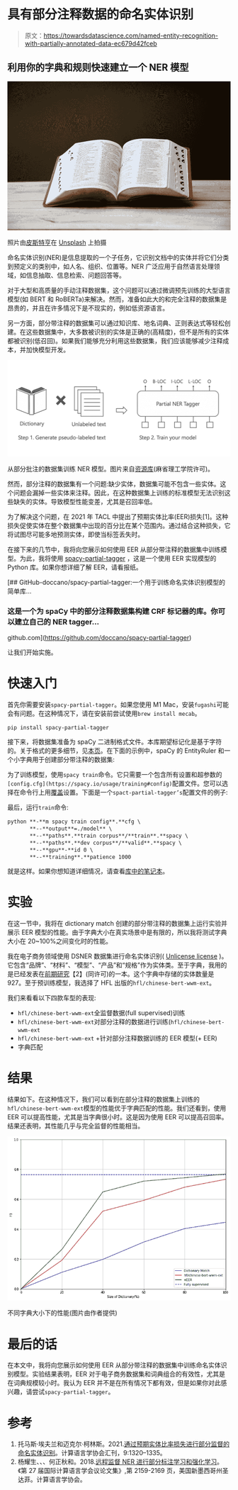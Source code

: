 # 具有部分注释数据的命名实体识别

> 原文：<https://towardsdatascience.com/named-entity-recognition-with-partially-annotated-data-ec679d42fceb>

## 利用你的字典和规则快速建立一个 NER 模型

![](img/b9c9a199fe09c72629354343dda7e43d.png)

照片由[皮斯特亨](https://unsplash.com/@pisitheng?utm_source=unsplash&utm_medium=referral&utm_content=creditCopyText)在 [Unsplash](https://unsplash.com/ja/s/%E5%86%99%E7%9C%9F/dictionary?utm_source=unsplash&utm_medium=referral&utm_content=creditCopyText) 上拍摄

命名实体识别(NER)是信息提取的一个子任务，它识别文档中的实体并将它们分类到预定义的类别中，如人名、组织、位置等。NER 广泛应用于自然语言处理领域，如信息抽取、信息检索、问题回答等。

对于大型和高质量的手动注释数据集，这个问题可以通过微调预先训练的大型语言模型(如 BERT 和 RoBERTa)来解决。然而，准备如此大的和完全注释的数据集是昂贵的，并且在许多情况下是不现实的，例如低资源语言。

另一方面，部分带注释的数据集可以通过知识库、地名词典、正则表达式等轻松创建。在这些数据集中，大多数被识别的实体是正确的(高精度)，但不是所有的实体都被识别(低召回)。如果我们能够充分利用这些数据集，我们应该能够减少注释成本，并加快模型开发。

![](img/432bf034ed3aa18077b1b836552210a4.png)

从部分批注的数据集训练 NER 模型。图片来自[资源库](https://github.com/doccano/spacy-partial-tagger/)(麻省理工学院许可)。

然而，部分注释的数据集有一个问题:缺少实体，数据集可能不包含一些实体。这个问题会漏掉一些实体来注释。因此，在这种数据集上训练的标准模型无法识别这些缺失的实体。导致模型性能变差，尤其是召回率低。

为了解决这个问题，在 2021 年 TACL 中提出了预期实体比率(EER)损失[1]。这种损失促使实体在整个数据集中出现的百分比在某个范围内。通过结合这种损失，它将试图尽可能多地预测实体，即使当标签丢失时。

在接下来的几节中，我将向您展示如何使用 EER 从部分带注释的数据集中训练模型。为此，我将使用 [spacy-partial-tagger](https://github.com/doccano/spacy-partial-tagger/) ，这是一个使用 EER 实现模型的 Python 库。如果你想详细了解 EER，请看报纸。

[](https://github.com/doccano/spacy-partial-tagger) [## GitHub-doccano/spacy-partial-tagger:一个用于训练命名实体识别模型的简单库…

### 这是一个为 spaCy 中的部分注释数据集构建 CRF 标记器的库。你可以建立自己的 NER tagger…

github.com](https://github.com/doccano/spacy-partial-tagger) 

让我们开始实施。

# 快速入门

首先你需要安装`spacy-partial-tagger`。如果您使用 M1 Mac，安装`fugashi`可能会有问题。在这种情况下，请在安装前尝试使用`brew install mecab`。

```
pip install spacy-partial-tagger
```

接下来，将数据集准备为 spaCy 二进制格式文件。本库期望标记化是基于字符的。关于格式的更多细节，见[本页](https://spacy.io/api/data-formats#training)。在下面的示例中，spaCy 的 EntityRuler 和一个小字典用于创建部分带注释的数据集:

为了训练模型，使用`spacy train`命令。它只需要一个包含所有设置和超参数的`[config.cfg](https://spacy.io/usage/training#config)`配置文件。您可以选择在命令行上用[覆盖](https://spacy.io/usage/training#config-overrides)设置。下面是一个`spact-partial-tagger’s`配置文件的例子:

最后，运行`train`命令:

```
python **-**m spacy train config**.**cfg \
       **--**output**=./model** \
       **--**paths**.**train corpus**/**train**.**spacy \
       **--**paths**.**dev corpus**/**valid**.**spacy \
       **--**gpu**-**id 0 \
       **--**training**.**patience 1000
```

就是这样。如果你想知道详细情况，请查看[库中的笔记本](https://github.com/doccano/spacy-partial-tagger/blob/main/notebooks/bc5cdr.ipynb)。

# 实验

在这一节中，我将在 dictionary match 创建的部分带注释的数据集上运行实验并展示 EER 模型的性能。由于字典大小在真实场景中是有限的，所以我将测试字典大小在 20~100%之间变化时的性能。

我在电子商务领域使用 DSNER 数据集进行命名实体识别( [Unlicense license](https://github.com/rainarch/DSNER/blob/master/LICENSE) )。它包含“品牌”、“材料”、“模型”、“产品”和“规格”作为实体类。至于字典，我用的是已经发表在[前期研究](https://github.com/rainarch/DSNER/)【2】(同许可)的一本。这个字典中存储的实体数量是 927。至于预训练模型，我选择了 HFL 出版的`hfl/chinese-bert-wwm-ext`。

我们来看看以下四款车型的表现:

*   `hfl/chinese-bert-wwm-ext`全监督数据(full supervised)训练
*   `hfl/chinese-bert-wwm-ext`对部分注释的数据进行训练(`hfl/chinese-bert-wwm-ext`
*   `hfl/chinese-bert-wwm-ext` +针对部分注释数据训练的 EER 模型(+ EER)
*   字典匹配

# 结果

结果如下。在这种情况下，我们可以看到在部分注释的数据集上训练的`hfl/chinese-bert-wwm-ext`模型的性能优于字典匹配的性能。我们还看到，使用 EER 可以提高性能，尤其是当字典很小时。这是因为使用 EER 可以提高召回率。结果还表明，其性能几乎与完全监督的性能相当。

![](img/8998b74a2e1e2a7d90a3a482b5c30305.png)

不同字典大小下的性能(图片由作者提供)

# 最后的话

在本文中，我将向您展示如何使用 EER 从部分带注释的数据集中训练命名实体识别模型。实验结果表明，EER 对于电子商务数据集和词典组合的有效性，尤其是在词典规模较小时。我认为 EER 并不是在所有情况下都有效，但是如果你对此感兴趣，请尝试`spacy-partial-tagger`。

# 参考

1.  托马斯·埃夫兰和迈克尔·柯林斯。2021.[通过预期实体比率损失进行部分监督的命名实体识别](https://aclanthology.org/2021.tacl-1.78)。计算语言学协会汇刊，9:1320–1335。
2.  杨耀生、、、何正秋和。2018.[远程监督 NER 进行部分标注学习和强化学习](https://aclanthology.org/C18-1183)。《第 27 届国际计算语言学会议论文集》,第 2159-2169 页，美国新墨西哥州圣达菲。计算语言学协会。